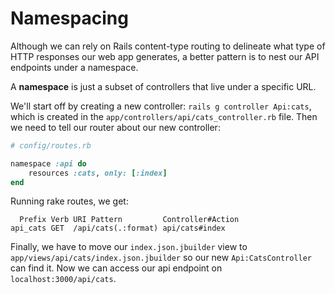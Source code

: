 # Namespacing

Although we can rely on Rails content-type routing to delineate what type of
HTTP responses our web app generates, a better pattern is to nest our API
endpoints under a namespace.

A **namespace** is just a subset of controllers that live under a specific URL.

We'll start off by creating a new controller: `rails g controller Api:cats`,
which is created in the `app/controllers/api/cats_controller.rb` file. Then we
need to tell our router about our new controller:

```rb
# config/routes.rb

namespace :api do
	resources :cats, only: [:index]
end
```

Running rake routes, we get:

```
  Prefix Verb URI Pattern         Controller#Action
api_cats GET  /api/cats(.:format) api/cats#index
```

Finally, we have to move our `index.json.jbuilder` view to
`app/views/api/cats/index.json.jbuilder` so our new `Api:CatsController` can
find it. Now we can access our api endpoint on `localhost:3000/api/cats`.

